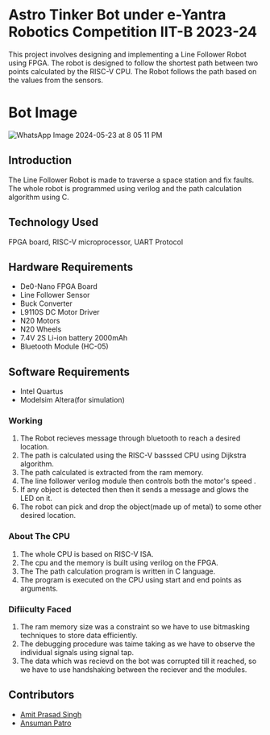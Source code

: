 # Astro Tinker Bot under e-Yantra Robotics Competition IIT-B 2023-24

This project involves designing and implementing a Line Follower Robot using FPGA. The robot is designed to follow the shortest path between two points calculated by the RISC-V CPU. The Robot follows the path based on the values from the sensors.
# Bot Image


![WhatsApp Image 2024-05-23 at 8 05 11 PM](https://github.com/Md-Faizan1/eyrc23_ab_3265/assets/132780190/bc5a022d-dc98-4adc-a057-3e24241d220e)

## Introduction

The Line Follower Robot is made to traverse a space station and fix faults. The whole robot is programmed using verilog and the path calculation algorithm using C.

## Technology Used

FPGA board, RISC-V microprocessor, UART Protocol 

## Hardware Requirements

- De0-Nano FPGA Board
- Line Follower Sensor
- Buck Converter
- L9110S DC Motor Driver
- N20 Motors
- N20 Wheels
- 7.4V 2S Li-ion battery 2000mAh
- Bluetooth Module (HC-05)

## Software Requirements

- Intel Quartus
- Modelsim Altera(for simulation)

### Working 

1. The Robot recieves message through bluetooth to reach a desired location.
2. The path is calculated using the RISC-V basssed CPU using Dijkstra algorithm.
3. The path calculated is extracted from the ram memory.
4. The line follower verilog module then controls both the motor's speed .
5. If any object is detected then then it sends a message and glows the LED on it.
6. The robot can pick and drop the object(made up of metal) to some other desired location.

### About The CPU

1. The whole CPU is based on RISC-V ISA.
2. The cpu and the memory is built using verilog on the FPGA.
3. The The path calculation program is written in C language.
4. The program is executed on the CPU using start and end points as arguments.

### Difiiculty Faced 

1. The ram memory size was a constraint so we have to use bitmasking techniques to store data efficiently.
2. The debugging procedure was taime taking as we have to observe the individual signals using signal tap.
3. The data which was recievd on the bot was corrupted till it reached, so we have to use handshaking between the reciever and the modules. 

## Contributors 

- [Amit Prasad Singh](https://github.com/AmitSingh-2905)
- [Ansuman Patro](https://github.com/ansumanpatro-11)






